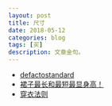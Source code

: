 ```yaml
---
layout: post
title: 尺寸
date: 2018-05-12
categories: blog
tags: [买]
description: 文章金句。
---
```


- [defactostandard](http://www.defactostandard.co.jp/auction/kitake_guide/womens_156_160.html)
- [裙子最长和最短最显身高！](http://www.lukou.com/userfeed/2347644)
- [穿衣法则](http://www.lukou.com/userfeed/6298725)
